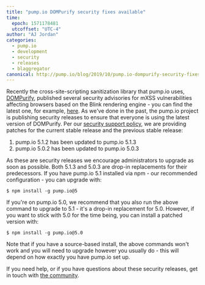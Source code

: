 ```yaml
---
title: "pump.io DOMPurify security fixes available"
time:
  epoch: 1571178481
  utcoffset: "UTC-4"
author: "AJ Jordan"
categories:
  - pump.io
  - development
  - security
  - releases
  - blaggregator
canonical: http://pump.io/blog/2019/10/pump.io-dompurify-security-fixes-available
---
```


Recently the cross-site-scripting sanitization library that pump.io uses, [DOMPurify][], published several security advisories for mXSS vulnerabilities affecting browsers based on the Blink rendering engine - you can find the latest one, for example, [here][advisory]. As we've done in the past, the pump.io project is publishing security releases to ensure that everyone is using the latest version of DOMPurify. Per our [security support policy][security], we are providing patches for the current stable release and the previous stable release:

1. pump.io 5.1.2 has been updated to pump.io 5.1.3
2. pump.io 5.0.2 has been updated to pump.io 5.0.3

As these are security releases we encourage administrators to upgrade as soon as possible. Both 5.1.3 and 5.0.3 are drop-in replacements for their predecessors. If you have pump.io 5.1 installed via npm - our recommended configuration - you can upgrade with:

    $ npm install -g pump.io@5

If you're on pump.io 5.0, we recommend that you also run the above command to upgrade to 5.1 - it's a drop-in replacement for 5.0. However, if you want to stick with 5.0 for the time being, you can install a patched version with:

    $ npm install -g pump.io@5.0

Note that if you have a source-based install, the above commands won't work and you will need to upgrade however you usually do - this will depend on how exactly you have pump.io set up.

If you need help, or if you have questions about these security releases, get in touch with [the community][].

 [DOMPurify]: https://github.com/cure53/DOMPurify
 [advisory]: https://lists.ruhr-uni-bochum.de/pipermail/dompurify-security/2019-October/000012.html
 [security]: https://github.com/pump-io/pump.io/wiki/Security
 [the community]: https://github.com/pump-io/pump.io/wiki/Community
